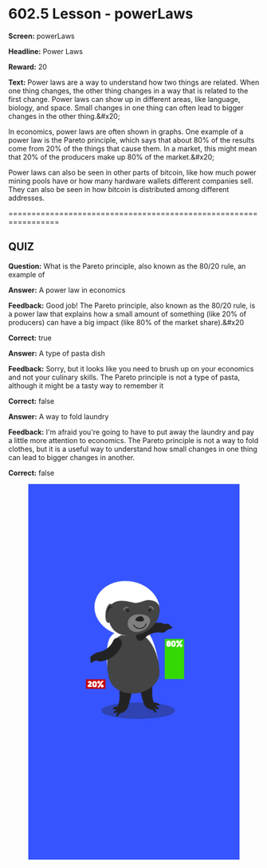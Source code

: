 # 602.5 Lesson - powerLaws

**Screen:** powerLaws

**Headline:** Power Laws

**Reward:** 20

**Text:** Power laws are a way to understand how two things are related. When one thing changes, the other thing changes in a way that is related to the first change. Power laws can show up in different areas, like language, biology, and space. Small changes in one thing can often lead to bigger changes in the other thing.&amp;#x20;

In economics, power laws are often shown in graphs. One example of a power law is the Pareto principle, which says that about 80% of the results come from 20% of the things that cause them. In a market, this might mean that 20% of the producers make up 80% of the market.&amp;#x20;

Power laws can also be seen in other parts of bitcoin, like how much power mining pools have or how many hardware wallets different companies sell. They can also be seen in how bitcoin is distributed among different addresses.


=================================================================

## QUIZ

**Question:** What is the Pareto principle, also known as the 80/20 rule, an example of


**Answer:** A power law in economics

**Feedback:** Good job! The Pareto principle, also known as the 80/20 rule, is a power law that explains how a small amount of something (like 20% of producers) can have a big impact (like 80% of the market share).&amp;#x20

**Correct:** true

**Answer:** A type of pasta dish

**Feedback:** Sorry, but it looks like you need to brush up on your economics and not your culinary skills. The Pareto principle is not a type of pasta, although it might be a tasty way to remember it

**Correct:** false

**Answer:** A way to fold laundry

**Feedback:** I&#x27;m afraid you&#x27;re going to have to put away the laundry and pay a little more attention to economics. The Pareto principle is not a way to fold clothes, but it is a useful way to understand how small changes in one thing can lead to bigger changes in another.

**Correct:** false


<figure><img src="../.gitbook/assets/602-05.png" alt=""><figcaption></figcaption></figure>

